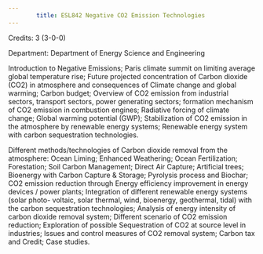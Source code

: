 ```yaml
---
        title: ESL842 Negative CO2 Emission Technologies
---
```

Credits: 3 (3-0-0)

Department: Department of Energy Science and Engineering

Introduction to Negative Emissions; Paris climate summit on limiting average global temperature rise; Future projected concentration of Carbon dioxide (CO2) in atmosphere and consequences of Climate change and global warming; Carbon budget; Overview of CO2 emission from industrial sectors, transport sectors, power generating sectors; formation mechanism of CO2 emission in combustion engines; Radiative forcing of climate change; Global warming potential (GWP); Stabilization of CO2 emission in the atmosphere by renewable energy systems; Renewable energy system with carbon sequestration technologies.

Different methods/technologies of Carbon dioxide removal from the atmosphere: Ocean Liming; Enhanced Weathering; Ocean Fertilization; Forestation; Soil Carbon Management; Direct Air Capture; Artificial trees; Bioenergy with Carbon Capture & Storage; Pyrolysis process and Biochar; CO2 emission reduction through Energy efficiency improvement in energy devices / power plants; Integration of different renewable energy systems (solar photo- voltaic, solar thermal, wind, bioenergy, geothermal, tidal) with the carbon sequestration technologies; Analysis of energy intensity of carbon dioxide removal system; Different scenario of CO2 emission reduction; Exploration of possible Sequestration of CO2 at source level in industries; Issues and control measures of CO2 removal system; Carbon tax and Credit; Case studies.